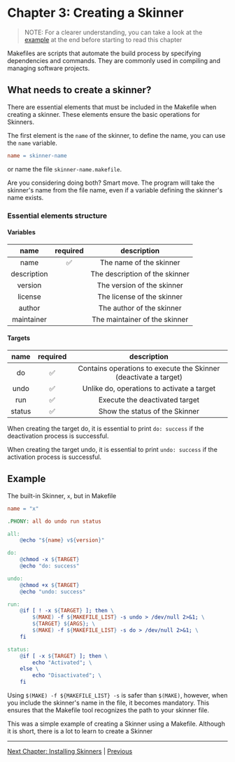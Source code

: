 # Chapter 3: Creating a Skinner

> NOTE: For a clearer understanding, you can take a look at the [example](#example) at the end before starting to read this chapter

Makefiles are scripts that automate the build process by specifying dependencies and commands. They are commonly used in compiling and managing software projects.

## What needs to create a skinner?

There are essential elements that must be included in the Makefile when creating a skinner. These elements ensure the basic operations for Skinners.

The first element is the `name` of the skinner, to define the name, you can use the `name` variable.

```Makefile
name = skinner-name
```

or name the file `skinner-name.makefile`.

Are you considering doing both? Smart move.
The program will take the skinner's name from the file name, even if a variable defining the skinner's name exists.

### Essential elements structure

#### Variables
| name | required | description |
| :---: | :---: | :---: |
| name | :white_check_mark: | The name of the skinner |
| description |  | The description of the skinner |
| version |  | The version of the skinner |
| license |  | The license of the skinner |
| author |  | The author of the skinner |
| maintainer |  | The maintainer of the skinner |

#### Targets
| name | required | description |
| :---: | :---: | :---: |
| do     | :white_check_mark: | Contains operations to execute the Skinner (deactivate a target) |
| undo   | :white_check_mark: | Unlike do, operations to activate a target |
| run    | :white_check_mark: | Execute the deactivated target |
| status | :white_check_mark: | Show the status of the Skinner |

When creating the target do, it is essential to print `do: success` if the deactivation process is successful.

When creating the target undo, it is essential to print `undo: success` if the activation process is successful.

## Example

The built-in Skinner, `x`, but in Makefile

```Makefile
name = "x"

.PHONY: all do undo run status

all:
	@echo "${name} v${version}"

do:
	@chmod -x ${TARGET}
	@echo "do: success"

undo:
	@chmod +x ${TARGET}
	@echo "undo: success"

run:
	@if [ ! -x ${TARGET} ]; then \
		$(MAKE) -f ${MAKEFILE_LIST} -s undo > /dev/null 2>&1; \
		${TARGET} ${ARGS}; \
		$(MAKE) -f ${MAKEFILE_LIST} -s do > /dev/null 2>&1; \
	fi

status:
	@if [ -x ${TARGET} ]; then \
		echo "Activated"; \
	else \
		echo "Disactivated"; \
	fi
```

Using `$(MAKE) -f ${MAKEFILE_LIST} -s` is safer than `$(MAKE)`, however, when you include the skinner's name in the file, it becomes mandatory. This ensures that the Makefile tool recognizes the path to your skinner file.

This was a simple example of creating a Skinner using a Makefile. Although it is short, there is a lot to learn to create a Skinner

---

[Next Chapter: Installing Skinners](./Chapter-04.md) | [Previous](./Chapter-02.md)
